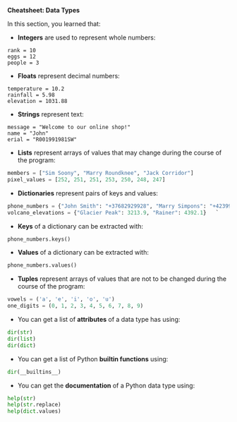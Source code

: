 **Cheatsheet: Data Types**

In this section, you learned that:

*   **Integers** are used to represent whole numbers:

```pyton
rank = 10
eggs = 12
people = 3
```   

*   **Floats** represent decimal numbers:
    
```pyton
temperature = 10.2
rainfall = 5.98
elevation = 1031.88   
```

*   **Strings** represent text:
    

```pyton
message = "Welcome to our online shop!"
name = "John"
erial = "R001991981SW"   
```

*   **Lists** represent arrays of values that may change during the course of the program:
    

```python
members = ["Sim Soony", "Marry Roundknee", "Jack Corridor"]
pixel_values = [252, 251, 251, 253, 250, 248, 247]
```

*   **Dictionaries** represent pairs of keys and values:
    
```python   
phone_numbers = {"John Smith": "+37682929928", "Marry Simpons": "+423998200919"}
volcano_elevations = {"Glacier Peak": 3213.9, "Rainer": 4392.1}   `
```

*   **Keys** of a dictionary can be extracted with:
    
```python  
phone_numbers.keys()
```

*   **Values** of a dictionary can be extracted with:
    

```python
phone_numbers.values()
```

*   **Tuples** represent arrays of values that are not to be changed during the course of the program:
    

```python
vowels = ('a', 'e', 'i', 'o', 'u')
one_digits = (0, 1, 2, 3, 4, 5, 6, 7, 8, 9)
```

*   You can get a list of **attributes** of a data type has using:
    

```python
dir(str)
dir(list)
dir(dict)
```   

*   You can get a list of Python **builtin functions** using:
    

```python
dir(__builtins__)
```

*   You can get the **documentation** of a Python data type using:
    

```python
help(str)
help(str.replace)
help(dict.values)
```
